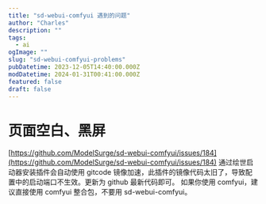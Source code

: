 ```yaml
---
title: "sd-webui-comfyui 遇到的问题"
author: "Charles"
description: ""
tags:
  - ai
ogImage: ""
slug: "sd-webui-comfyui-problems"
pubDatetime: 2023-12-05T14:40:00.000Z
modDatetime: 2024-01-31T00:41:00.000Z
featured: false
draft: false
---
```


# 页面空白、黑屏
[https://github.com/ModelSurge/sd-webui-comfyui/issues/184](https://github.com/ModelSurge/sd-webui-comfyui/issues/184)
通过绘世启动器安装插件会自动使用 gitcode 镜像加速，此插件的镜像代码太旧了，导致配置中的启动端口不生效。更新为 github 最新代码即可。
如果你使用 comfyui，建议直接使用 comfyui 整合包，不要用 sd-webui-comfyui。
